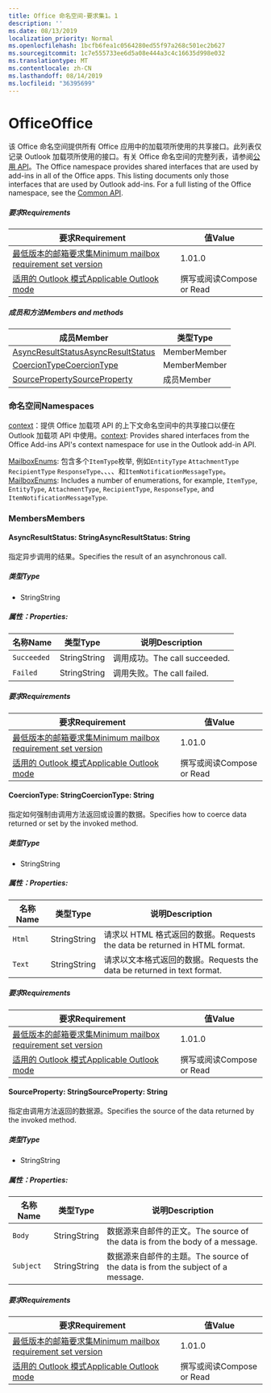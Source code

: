 ```yaml
---
title: Office 命名空间-要求集1。1
description: ''
ms.date: 08/13/2019
localization_priority: Normal
ms.openlocfilehash: 1bcfb6fea1c0564280ed55f97a268c501ec2b627
ms.sourcegitcommit: 1c7e555733ee6d5a08e444a3c4c16635d998e032
ms.translationtype: MT
ms.contentlocale: zh-CN
ms.lasthandoff: 08/14/2019
ms.locfileid: "36395699"
---
```

# <a name="office"></a><span data-ttu-id="ca007-102">Office</span><span class="sxs-lookup"><span data-stu-id="ca007-102">Office</span></span>

<span data-ttu-id="ca007-p101">该 Office 命名空间提供所有 Office 应用中的加载项所使用的共享接口。此列表仅记录 Outlook 加载项所使用的接口。有关 Office 命名空间的完整列表，请参阅[公用 API](/javascript/api/office)。</span><span class="sxs-lookup"><span data-stu-id="ca007-p101">The Office namespace provides shared interfaces that are used by add-ins in all of the Office apps. This listing documents only those interfaces that are used by Outlook add-ins. For a full listing of the Office namespace, see the [Common API](/javascript/api/office).</span></span>

##### <a name="requirements"></a><span data-ttu-id="ca007-105">要求</span><span class="sxs-lookup"><span data-stu-id="ca007-105">Requirements</span></span>

|<span data-ttu-id="ca007-106">要求</span><span class="sxs-lookup"><span data-stu-id="ca007-106">Requirement</span></span>| <span data-ttu-id="ca007-107">值</span><span class="sxs-lookup"><span data-stu-id="ca007-107">Value</span></span>|
|---|---|
|[<span data-ttu-id="ca007-108">最低版本的邮箱要求集</span><span class="sxs-lookup"><span data-stu-id="ca007-108">Minimum mailbox requirement set version</span></span>](/office/dev/add-ins/reference/requirement-sets/outlook-api-requirement-sets)| <span data-ttu-id="ca007-109">1.0</span><span class="sxs-lookup"><span data-stu-id="ca007-109">1.0</span></span>|
|[<span data-ttu-id="ca007-110">适用的 Outlook 模式</span><span class="sxs-lookup"><span data-stu-id="ca007-110">Applicable Outlook mode</span></span>](/outlook/add-ins/#extension-points)| <span data-ttu-id="ca007-111">撰写或阅读</span><span class="sxs-lookup"><span data-stu-id="ca007-111">Compose or Read</span></span>|

##### <a name="members-and-methods"></a><span data-ttu-id="ca007-112">成员和方法</span><span class="sxs-lookup"><span data-stu-id="ca007-112">Members and methods</span></span>

| <span data-ttu-id="ca007-113">成员</span><span class="sxs-lookup"><span data-stu-id="ca007-113">Member</span></span> | <span data-ttu-id="ca007-114">类型</span><span class="sxs-lookup"><span data-stu-id="ca007-114">Type</span></span> |
|--------|------|
| [<span data-ttu-id="ca007-115">AsyncResultStatus</span><span class="sxs-lookup"><span data-stu-id="ca007-115">AsyncResultStatus</span></span>](#asyncresultstatus-string) | <span data-ttu-id="ca007-116">Member</span><span class="sxs-lookup"><span data-stu-id="ca007-116">Member</span></span> |
| [<span data-ttu-id="ca007-117">CoercionType</span><span class="sxs-lookup"><span data-stu-id="ca007-117">CoercionType</span></span>](#coerciontype-string) | <span data-ttu-id="ca007-118">Member</span><span class="sxs-lookup"><span data-stu-id="ca007-118">Member</span></span> |
| [<span data-ttu-id="ca007-119">SourceProperty</span><span class="sxs-lookup"><span data-stu-id="ca007-119">SourceProperty</span></span>](#sourceproperty-string) | <span data-ttu-id="ca007-120">成员</span><span class="sxs-lookup"><span data-stu-id="ca007-120">Member</span></span> |

### <a name="namespaces"></a><span data-ttu-id="ca007-121">命名空间</span><span class="sxs-lookup"><span data-stu-id="ca007-121">Namespaces</span></span>

<span data-ttu-id="ca007-122">[context](office.context.md)：提供 Office 加载项 API 的上下文命名空间中的共享接口以便在 Outlook 加载项 API 中使用。</span><span class="sxs-lookup"><span data-stu-id="ca007-122">[context](office.context.md): Provides shared interfaces from the Office Add-ins API's context namespace for use in the Outlook add-in API.</span></span>

<span data-ttu-id="ca007-123">[MailboxEnums](/javascript/api/outlook/office.mailboxenums.attachmenttype?view=outlook-js-1.1): 包含多个`ItemType`枚举, 例如`EntityType` `AttachmentType` `RecipientType` `ResponseType`、、、、和`ItemNotificationMessageType`。</span><span class="sxs-lookup"><span data-stu-id="ca007-123">[MailboxEnums](/javascript/api/outlook/office.mailboxenums.attachmenttype?view=outlook-js-1.1): Includes a number of enumerations, for example, `ItemType`, `EntityType`, `AttachmentType`, `RecipientType`, `ResponseType`, and `ItemNotificationMessageType`.</span></span>

### <a name="members"></a><span data-ttu-id="ca007-124">Members</span><span class="sxs-lookup"><span data-stu-id="ca007-124">Members</span></span>

#### <a name="asyncresultstatus-string"></a><span data-ttu-id="ca007-125">AsyncResultStatus: String</span><span class="sxs-lookup"><span data-stu-id="ca007-125">AsyncResultStatus: String</span></span>

<span data-ttu-id="ca007-126">指定异步调用的结果。</span><span class="sxs-lookup"><span data-stu-id="ca007-126">Specifies the result of an asynchronous call.</span></span>

##### <a name="type"></a><span data-ttu-id="ca007-127">类型</span><span class="sxs-lookup"><span data-stu-id="ca007-127">Type</span></span>

*   <span data-ttu-id="ca007-128">String</span><span class="sxs-lookup"><span data-stu-id="ca007-128">String</span></span>

##### <a name="properties"></a><span data-ttu-id="ca007-129">属性：</span><span class="sxs-lookup"><span data-stu-id="ca007-129">Properties:</span></span>

|<span data-ttu-id="ca007-130">名称</span><span class="sxs-lookup"><span data-stu-id="ca007-130">Name</span></span>| <span data-ttu-id="ca007-131">类型</span><span class="sxs-lookup"><span data-stu-id="ca007-131">Type</span></span>| <span data-ttu-id="ca007-132">说明</span><span class="sxs-lookup"><span data-stu-id="ca007-132">Description</span></span>|
|---|---|---|
|`Succeeded`| <span data-ttu-id="ca007-133">String</span><span class="sxs-lookup"><span data-stu-id="ca007-133">String</span></span>|<span data-ttu-id="ca007-134">调用成功。</span><span class="sxs-lookup"><span data-stu-id="ca007-134">The call succeeded.</span></span>|
|`Failed`| <span data-ttu-id="ca007-135">String</span><span class="sxs-lookup"><span data-stu-id="ca007-135">String</span></span>|<span data-ttu-id="ca007-136">调用失败。</span><span class="sxs-lookup"><span data-stu-id="ca007-136">The call failed.</span></span>|

##### <a name="requirements"></a><span data-ttu-id="ca007-137">要求</span><span class="sxs-lookup"><span data-stu-id="ca007-137">Requirements</span></span>

|<span data-ttu-id="ca007-138">要求</span><span class="sxs-lookup"><span data-stu-id="ca007-138">Requirement</span></span>| <span data-ttu-id="ca007-139">值</span><span class="sxs-lookup"><span data-stu-id="ca007-139">Value</span></span>|
|---|---|
|[<span data-ttu-id="ca007-140">最低版本的邮箱要求集</span><span class="sxs-lookup"><span data-stu-id="ca007-140">Minimum mailbox requirement set version</span></span>](/office/dev/add-ins/reference/requirement-sets/outlook-api-requirement-sets)| <span data-ttu-id="ca007-141">1.0</span><span class="sxs-lookup"><span data-stu-id="ca007-141">1.0</span></span>|
|[<span data-ttu-id="ca007-142">适用的 Outlook 模式</span><span class="sxs-lookup"><span data-stu-id="ca007-142">Applicable Outlook mode</span></span>](/outlook/add-ins/#extension-points)| <span data-ttu-id="ca007-143">撰写或阅读</span><span class="sxs-lookup"><span data-stu-id="ca007-143">Compose or Read</span></span>|

#### <a name="coerciontype-string"></a><span data-ttu-id="ca007-144">CoercionType: String</span><span class="sxs-lookup"><span data-stu-id="ca007-144">CoercionType: String</span></span>

<span data-ttu-id="ca007-145">指定如何强制由调用方法返回或设置的数据。</span><span class="sxs-lookup"><span data-stu-id="ca007-145">Specifies how to coerce data returned or set by the invoked method.</span></span>

##### <a name="type"></a><span data-ttu-id="ca007-146">类型</span><span class="sxs-lookup"><span data-stu-id="ca007-146">Type</span></span>

*   <span data-ttu-id="ca007-147">String</span><span class="sxs-lookup"><span data-stu-id="ca007-147">String</span></span>

##### <a name="properties"></a><span data-ttu-id="ca007-148">属性：</span><span class="sxs-lookup"><span data-stu-id="ca007-148">Properties:</span></span>

|<span data-ttu-id="ca007-149">名称</span><span class="sxs-lookup"><span data-stu-id="ca007-149">Name</span></span>| <span data-ttu-id="ca007-150">类型</span><span class="sxs-lookup"><span data-stu-id="ca007-150">Type</span></span>| <span data-ttu-id="ca007-151">说明</span><span class="sxs-lookup"><span data-stu-id="ca007-151">Description</span></span>|
|---|---|---|
|`Html`| <span data-ttu-id="ca007-152">String</span><span class="sxs-lookup"><span data-stu-id="ca007-152">String</span></span>|<span data-ttu-id="ca007-153">请求以 HTML 格式返回的数据。</span><span class="sxs-lookup"><span data-stu-id="ca007-153">Requests the data be returned in HTML format.</span></span>|
|`Text`| <span data-ttu-id="ca007-154">String</span><span class="sxs-lookup"><span data-stu-id="ca007-154">String</span></span>|<span data-ttu-id="ca007-155">请求以文本格式返回的数据。</span><span class="sxs-lookup"><span data-stu-id="ca007-155">Requests the data be returned in text format.</span></span>|

##### <a name="requirements"></a><span data-ttu-id="ca007-156">要求</span><span class="sxs-lookup"><span data-stu-id="ca007-156">Requirements</span></span>

|<span data-ttu-id="ca007-157">要求</span><span class="sxs-lookup"><span data-stu-id="ca007-157">Requirement</span></span>| <span data-ttu-id="ca007-158">值</span><span class="sxs-lookup"><span data-stu-id="ca007-158">Value</span></span>|
|---|---|
|[<span data-ttu-id="ca007-159">最低版本的邮箱要求集</span><span class="sxs-lookup"><span data-stu-id="ca007-159">Minimum mailbox requirement set version</span></span>](/office/dev/add-ins/reference/requirement-sets/outlook-api-requirement-sets)| <span data-ttu-id="ca007-160">1.0</span><span class="sxs-lookup"><span data-stu-id="ca007-160">1.0</span></span>|
|[<span data-ttu-id="ca007-161">适用的 Outlook 模式</span><span class="sxs-lookup"><span data-stu-id="ca007-161">Applicable Outlook mode</span></span>](/outlook/add-ins/#extension-points)| <span data-ttu-id="ca007-162">撰写或阅读</span><span class="sxs-lookup"><span data-stu-id="ca007-162">Compose or Read</span></span>|

#### <a name="sourceproperty-string"></a><span data-ttu-id="ca007-163">SourceProperty: String</span><span class="sxs-lookup"><span data-stu-id="ca007-163">SourceProperty: String</span></span>

<span data-ttu-id="ca007-164">指定由调用方法返回的数据源。</span><span class="sxs-lookup"><span data-stu-id="ca007-164">Specifies the source of the data returned by the invoked method.</span></span>

##### <a name="type"></a><span data-ttu-id="ca007-165">类型</span><span class="sxs-lookup"><span data-stu-id="ca007-165">Type</span></span>

*   <span data-ttu-id="ca007-166">String</span><span class="sxs-lookup"><span data-stu-id="ca007-166">String</span></span>

##### <a name="properties"></a><span data-ttu-id="ca007-167">属性：</span><span class="sxs-lookup"><span data-stu-id="ca007-167">Properties:</span></span>

|<span data-ttu-id="ca007-168">名称</span><span class="sxs-lookup"><span data-stu-id="ca007-168">Name</span></span>| <span data-ttu-id="ca007-169">类型</span><span class="sxs-lookup"><span data-stu-id="ca007-169">Type</span></span>| <span data-ttu-id="ca007-170">说明</span><span class="sxs-lookup"><span data-stu-id="ca007-170">Description</span></span>|
|---|---|---|
|`Body`| <span data-ttu-id="ca007-171">String</span><span class="sxs-lookup"><span data-stu-id="ca007-171">String</span></span>|<span data-ttu-id="ca007-172">数据源来自邮件的正文。</span><span class="sxs-lookup"><span data-stu-id="ca007-172">The source of the data is from the body of a message.</span></span>|
|`Subject`| <span data-ttu-id="ca007-173">String</span><span class="sxs-lookup"><span data-stu-id="ca007-173">String</span></span>|<span data-ttu-id="ca007-174">数据源来自邮件的主题。</span><span class="sxs-lookup"><span data-stu-id="ca007-174">The source of the data is from the subject of a message.</span></span>|

##### <a name="requirements"></a><span data-ttu-id="ca007-175">要求</span><span class="sxs-lookup"><span data-stu-id="ca007-175">Requirements</span></span>

|<span data-ttu-id="ca007-176">要求</span><span class="sxs-lookup"><span data-stu-id="ca007-176">Requirement</span></span>| <span data-ttu-id="ca007-177">值</span><span class="sxs-lookup"><span data-stu-id="ca007-177">Value</span></span>|
|---|---|
|[<span data-ttu-id="ca007-178">最低版本的邮箱要求集</span><span class="sxs-lookup"><span data-stu-id="ca007-178">Minimum mailbox requirement set version</span></span>](/office/dev/add-ins/reference/requirement-sets/outlook-api-requirement-sets)| <span data-ttu-id="ca007-179">1.0</span><span class="sxs-lookup"><span data-stu-id="ca007-179">1.0</span></span>|
|[<span data-ttu-id="ca007-180">适用的 Outlook 模式</span><span class="sxs-lookup"><span data-stu-id="ca007-180">Applicable Outlook mode</span></span>](/outlook/add-ins/#extension-points)| <span data-ttu-id="ca007-181">撰写或阅读</span><span class="sxs-lookup"><span data-stu-id="ca007-181">Compose or Read</span></span>|
